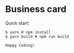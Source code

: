 # Business card

Quick start:

```
$ yarn # npm install
$ yarn build # npm run build

Happy Coding!
